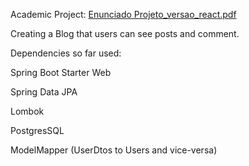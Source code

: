 Academic Project: [Enunciado Projeto_versao_react.pdf](https://github.com/miguelabreu94/blog/files/14890934/Enunciado.Projeto_versao_react.pdf)

Creating a Blog that users can see posts and comment.


Dependencies so far used:

Spring Boot Starter Web

Spring Data JPA

Lombok

PostgresSQL

ModelMapper (UserDtos to Users and vice-versa)
